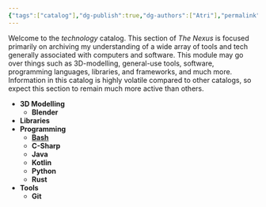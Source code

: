 ```yaml
---
{"tags":["catalog"],"dg-publish":true,"dg-authors":["Atri"],"permalink":"/tech/tech/","dgPassFrontmatter":true,"created":"2024-03-06T10:48:29.772-05:00","updated":"2024-03-06T10:57:49.567-05:00"}
---
```


Welcome to the *technology* catalog. This section of *The Nexus* is focused primarily on archiving my understanding of a wide array of tools and tech generally associated with computers and software.  This module may go over things such as 3D-modelling, general-use tools, software, programming languages, libraries, and frameworks, and much more. Information in this catalog is highly volatile compared to other catalogs, so expect this section to remain much more active than others.


- **3D Modelling**
  - **Blender**
- **Libraries**
- **Programming**
  - **[Bash](./Programming/Bash/Bash.md)**
  - **C-Sharp**
  - **Java**
  - **Kotlin**
  - **Python**
  - **Rust**
- **Tools**
  - **Git**

